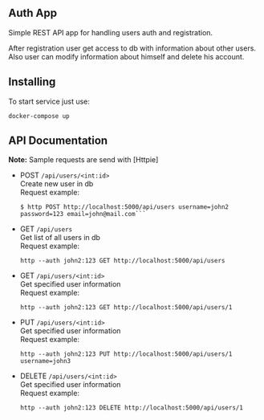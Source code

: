 ## Auth App

Simple REST API app for handling users auth and registration. 

After registration user get access to db with information about other users. Also
user can modify information about himself and delete his account. 

## Installing

To start service just use:

```
docker-compose up
```

## API Documentation


**Note:** Sample requests are send with [Httpie]

- POST `/api/users/<int:id>`  
	Create new user in db  
    Request example:  
    ```
	$ http POST http://localhost:5000/api/users username=john2 password=123 email=john@mail.com```
- GET `/api/users`  
	Get list of all users in db  
	Request example:  
	```
    http --auth john2:123 GET http://localhost:5000/api/users
    ```
- GET `/api/users/<int:id>`  
	Get specified user information  
	Request example:  
    ```
    http --auth john2:123 GET http://localhost:5000/api/users/1
    ```
- PUT `/api/users/<int:id>`  
	Get specified user information  
	Request example: 
    ```
    http --auth john2:123 PUT http://localhost:5000/api/users/1 username=john3
    ```
- DELETE `/api/users/<int:id>`  
	Get specified user information  
	Request example:  
	```
    http --auth john2:123 DELETE http://localhost:5000/api/users/1
    ```